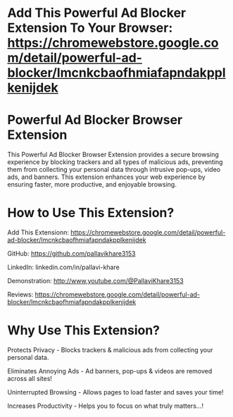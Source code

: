 # Add This Powerful Ad Blocker Extension To Your Browser: https://chromewebstore.google.com/detail/powerful-ad-blocker/lmcnkcbaofhmiafapndakpplkenijdek

# Powerful Ad Blocker Browser Extension
This Powerful Ad Blocker Browser Extension provides a secure browsing experience by blocking trackers and all types of malicious ads, preventing them from collecting your personal data through intrusive pop-ups, video ads, and banners. This extension enhances your web experience by ensuring faster, more productive, and enjoyable browsing.

# How to Use This Extension? 

Add This Extensionn: https://chromewebstore.google.com/detail/powerful-ad-blocker/lmcnkcbaofhmiafapndakpplkenijdek

GitHub: https://github.com/pallavikhare3153

LinkedIn: linkedin.com/in/pallavi-khare

Demonstration: http://www.youtube.com/@PallaviKhare3153

Reviews:  https://chromewebstore.google.com/detail/powerful-ad-blocker/lmcnkcbaofhmiafapndakpplkenijdek

# Why Use This Extension?

Protects Privacy - Blocks trackers & malicious ads from collecting your personal data.

Eliminates Annoying Ads - Ad banners, pop-ups & videos are removed across all sites!

Uninterrupted Browsing - Allows pages to load faster and saves your time!

Increases Productivity - Helps you to focus on what truly matters...!
